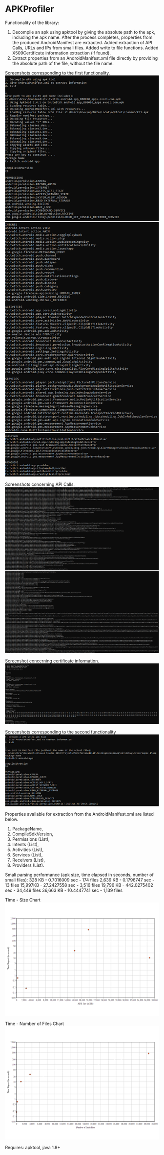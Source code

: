 # APKProfiler
Functionality of the library:
1. Decompile an apk using apktool by giving the absolute path to the apk, including the apk name. After the process completes, properties from the produced AndroidManifest are extracted. Added extraction of API Calls, URLs and IPs from smali files. Added write to file functions. Added X509Certificate information extraction (if found).
2. Extract properties from an AndroidManifest.xml file directly by providing the absolute path of the file, without the file name.

Screenshots corresponding to the first functionality.
![ScreenShot](/Docs/Screenshots/decompile_apktool.PNG)
![ScreenShot](/Docs/Screenshots/decompile_apktool_2.PNG)
![ScreenShot](/Docs/Screenshots/decompile_apktool_3.PNG)

Screenshots concerning API Calls.
![ScreenShot](/Docs/Screenshots/api_calls.PNG)
![ScreenShot](/Docs/Screenshots/api_calls_2.PNG)

Screenshot concerning certificate information.
![ScreenShot](/Docs/Screenshots/certificate_info.PNG)

Screenshots corresponding to the second functionality
![ScreenShot](/Docs/Screenshots/extract_from_file.PNG)

Properties available for extraction from the AndroidManifest.xml are listed below.
1. PackageName,
2. CompileSdkVersion,
3. Permissions (List),
4. Intents (List),
5. Activities (List),
6. Services (List),
7. Receivers (List),
8. Providers (List).

Smali parsing performance (apk size, time elapsed in seconds, number of smali files):
328 KB - 0.7016009 sec - 174 files
2,639 KB - 0.1796747 sec - 13 files
15,997KB - 27.2427558 sec - 3,516 files
19,796 KB - 442.0275402 sec - 34,449 files
36,663 KB - 10.4447741 sec - 1,139 files

Time - Size Chart
![ScreenShot](/Docs/Screenshots/time-size.PNG)

Time - Number of Files Chart
![ScreenShot](/Docs/Screenshots/time-files.PNG)

Requires: apktool, java 1.8+
